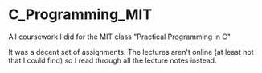 # C_Programming_MIT
All coursework I did for the MIT class "Practical Programming in C"

It was a decent set of assignments. The lectures aren't online (at least not that I could find) so I read through all the lecture notes instead.
